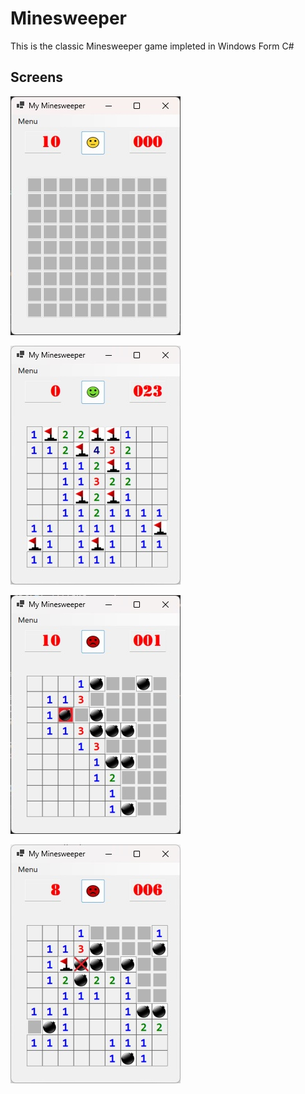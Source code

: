 # Minesweeper

This is the classic Minesweeper game impleted in Windows Form C#

## Screens
![Initial](Screens/Initial.jpg)

![Win](Screens/Win.jpg)

![Selected Bomb](<Screens/Selected Bomb.jpg>)

![Wrong Flag](<Screens/Wrong Flag.jpg>)


